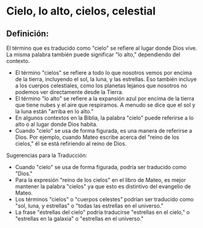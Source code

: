 # Cielo, lo alto, cielos, celestial

## Definición: 

El término que es traducido como "cielo" se refiere al lugar donde Dios vive. La misma palabra también puede  significar "lo alto," dependiendo del contexto.

* El término "cielos" se refiere a todo lo que nosotros vemos por encima de la tierra, incluyendo el sol, la luna, y las estrellas. Eso también incluye a los cuerpos celestiales, como los planetas lejanos que nosotros no podemos ver directamente  desde la Tierra.
* El término "lo alto" se refiere a la expansión azul por encima de la tierra que tiene nubes y el aire que respiramos. A menudo se dice que el sol y la luna están  "arriba en lo alto."
* En algunos contextos en la Biblia, la palabra "cielo" puede referirse a lo alto o al lugar donde Dios habita.
* Cuando "cielo" se usa de forma figurada, es una manera de referirse a Dios.  Por ejemplo, cuando Mateo escribe acerca del "reino de los cielos," él se está refiriendo al reino de Dios.


Sugerencias para la Traducción:

* Cuando "cielo" se usa de forma figurada, podría ser traducido como "Dios."
* Para la expresión "reino de los cielos" en el libro de Mateo, es mejor mantener la palabra "cielos" ya que esto es distintivo del evangelio de Mateo.
* Los términos "cielos" o "cuerpos celestes" podrían ser traducido como "sol, luna, y estrellas" o "todas las estrellas en el universo."
* La frase "estrellas del cielo" podría traducirse "estrellas en el cielo," o "estrellas en la galaxia" o "estrellas en el universo."

